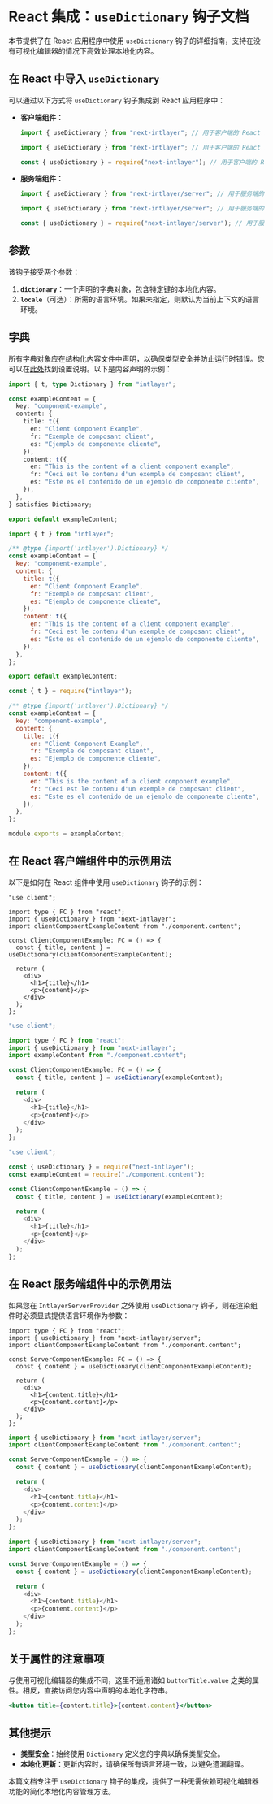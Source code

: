# React 集成：`useDictionary` 钩子文档

本节提供了在 React 应用程序中使用 `useDictionary` 钩子的详细指南，支持在没有可视化编辑器的情况下高效处理本地化内容。

## 在 React 中导入 `useDictionary`

可以通过以下方式将 `useDictionary` 钩子集成到 React 应用程序中：

- **客户端组件：**

  ```typescript codeFormat="typescript"
  import { useDictionary } from "next-intlayer"; // 用于客户端的 React 组件
  ```

  ```javascript codeFormat="esm"
  import { useDictionary } from "next-intlayer"; // 用于客户端的 React 组件
  ```

  ```javascript codeFormat="commonjs"
  const { useDictionary } = require("next-intlayer"); // 用于客户端的 React 组件
  ```

- **服务端组件：**

  ```typescript codeFormat="typescript"
  import { useDictionary } from "next-intlayer/server"; // 用于服务端的 React 组件
  ```

  ```javascript codeFormat="esm"
  import { useDictionary } from "next-intlayer/server"; // 用于服务端的 React 组件
  ```

  ```javascript codeFormat="commonjs"
  const { useDictionary } = require("next-intlayer/server"); // 用于服务端的 React 组件
  ```

## 参数

该钩子接受两个参数：

1. **`dictionary`**：一个声明的字典对象，包含特定键的本地化内容。
2. **`locale`**（可选）：所需的语言环境。如果未指定，则默认为当前上下文的语言环境。

## 字典

所有字典对象应在结构化内容文件中声明，以确保类型安全并防止运行时错误。您可以在[此处](https://github.com/aymericzip/intlayer/blob/main/docs/zh/dictionary/get_started.md)找到设置说明。以下是内容声明的示例：

```typescript fileName="component.content.ts" codeFormat="typescript"
import { t, type Dictionary } from "intlayer";

const exampleContent = {
  key: "component-example",
  content: {
    title: t({
      en: "Client Component Example",
      fr: "Exemple de composant client",
      es: "Ejemplo de componente cliente",
    }),
    content: t({
      en: "This is the content of a client component example",
      fr: "Ceci est le contenu d'un exemple de composant client",
      es: "Este es el contenido de un ejemplo de componente cliente",
    }),
  },
} satisfies Dictionary;

export default exampleContent;
```

```javascript fileName="component.content.mjs" contentDeclarationFormat="esm"
import { t } from "intlayer";

/** @type {import('intlayer').Dictionary} */
const exampleContent = {
  key: "component-example",
  content: {
    title: t({
      en: "Client Component Example",
      fr: "Exemple de composant client",
      es: "Ejemplo de componente cliente",
    }),
    content: t({
      en: "This is the content of a client component example",
      fr: "Ceci est le contenu d'un exemple de composant client",
      es: "Este es el contenido de un ejemplo de componente cliente",
    }),
  },
};

export default exampleContent;
```

```javascript fileName="component.content.cjs" contentDeclarationFormat="commonjs"
const { t } = require("intlayer");

/** @type {import('intlayer').Dictionary} */
const exampleContent = {
  key: "component-example",
  content: {
    title: t({
      en: "Client Component Example",
      fr: "Exemple de composant client",
      es: "Ejemplo de componente cliente",
    }),
    content: t({
      en: "This is the content of a client component example",
      fr: "Ceci est le contenu d'un exemple de composant client",
      es: "Este es el contenido de un ejemplo de componente cliente",
    }),
  },
};

module.exports = exampleContent;
```

## 在 React 客户端组件中的示例用法

以下是如何在 React 组件中使用 `useDictionary` 钩子的示例：

```tsx fileName="ClientComponentExample.tsx" codeFormat="typescript"
"use client";

import type { FC } from "react";
import { useDictionary } from "next-intlayer";
import clientComponentExampleContent from "./component.content";

const ClientComponentExample: FC = () => {
  const { title, content } = useDictionary(clientComponentExampleContent);

  return (
    <div>
      <h1>{title}</h1>
      <p>{content}</p>
    </div>
  );
};
```

```javascript fileName="ClientComponentExample.mjs" codeFormat="esm"
"use client";

import type { FC } from "react";
import { useDictionary } from "next-intlayer";
import exampleContent from "./component.content";

const ClientComponentExample: FC = () => {
  const { title, content } = useDictionary(exampleContent);

  return (
    <div>
      <h1>{title}</h1>
      <p>{content}</p>
    </div>
  );
};
```

```javascript fileName="ClientComponentExample.cjs" codeFormat="commonjs"
"use client";

const { useDictionary } = require("next-intlayer");
const exampleContent = require("./component.content");

const ClientComponentExample = () => {
  const { title, content } = useDictionary(exampleContent);

  return (
    <div>
      <h1>{title}</h1>
      <p>{content}</p>
    </div>
  );
};
```

## 在 React 服务端组件中的示例用法

如果您在 `IntlayerServerProvider` 之外使用 `useDictionary` 钩子，则在渲染组件时必须显式提供语言环境作为参数：

```tsx fileName="ServerComponentExample.tsx" codeFormat="typescript"
import type { FC } from "react";
import { useDictionary } from "next-intlayer/server";
import clientComponentExampleContent from "./component.content";

const ServerComponentExample: FC = () => {
  const { content } = useDictionary(clientComponentExampleContent);

  return (
    <div>
      <h1>{content.title}</h1>
      <p>{content.content}</p>
    </div>
  );
};
```

```javascript fileName="ServerComponentExample.mjs" codeFormat="esm"
import { useDictionary } from "next-intlayer/server";
import clientComponentExampleContent from "./component.content";

const ServerComponentExample = () => {
  const { content } = useDictionary(clientComponentExampleContent);

  return (
    <div>
      <h1>{content.title}</h1>
      <p>{content.content}</p>
    </div>
  );
};
```

```javascript fileName="ServerComponentExample.cjs" codeFormat="commonjs"
import { useDictionary } from "next-intlayer/server";
import clientComponentExampleContent from "./component.content";

const ServerComponentExample = () => {
  const { content } = useDictionary(clientComponentExampleContent);

  return (
    <div>
      <h1>{content.title}</h1>
      <p>{content.content}</p>
    </div>
  );
};
```

## 关于属性的注意事项

与使用可视化编辑器的集成不同，这里不适用诸如 `buttonTitle.value` 之类的属性。相反，直接访问您内容中声明的本地化字符串。

```jsx
<button title={content.title}>{content.content}</button>
```

## 其他提示

- **类型安全**：始终使用 `Dictionary` 定义您的字典以确保类型安全。
- **本地化更新**：更新内容时，请确保所有语言环境一致，以避免遗漏翻译。

本篇文档专注于 `useDictionary` 钩子的集成，提供了一种无需依赖可视化编辑器功能的简化本地化内容管理方法。
